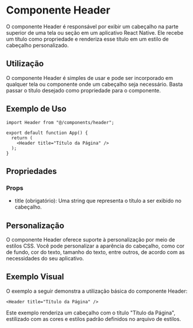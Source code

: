 # Componente Header
O componente Header é responsável por exibir um cabeçalho na parte superior de uma tela ou seção em um aplicativo React Native. Ele recebe um título como propriedade e renderiza esse título em um estilo de cabeçalho personalizado.

## Utilização
O componente Header é simples de usar e pode ser incorporado em qualquer tela ou componente onde um cabeçalho seja necessário. Basta passar o título desejado como propriedade para o componente.

## Exemplo de Uso

```
import Header from "@/components/header";

export default function App() {
  return (
    <Header title="Título da Página" />
  );
}
```

## Propriedades

### Props
- title (obrigatório): Uma string que representa o título a ser exibido no cabeçalho.

## Personalização
O componente Header oferece suporte à personalização por meio de estilos CSS. Você pode personalizar a aparência do cabeçalho, como cor de fundo, cor do texto, tamanho do texto, entre outros, de acordo com as necessidades do seu aplicativo.

## Exemplo Visual
O exemplo a seguir demonstra a utilização básica do componente Header:

```
<Header title="Título da Página" />
```

Este exemplo renderiza um cabeçalho com o título "Título da Página", estilizado com as cores e estilos padrão definidos no arquivo de estilos.

